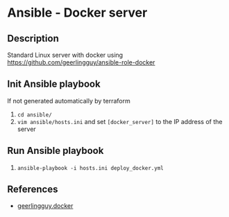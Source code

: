 # Ansible - Docker server
## Description

Standard Linux server with docker using https://github.com/geerlingguy/ansible-role-docker

## Init Ansible playbook
If not generated automatically by terraform
1. `cd ansible/`
1. `vim ansible/hosts.ini` and set `[docker_server]` to the IP address of the server

## Run Ansible playbook
1. `ansible-playbook -i hosts.ini deploy_docker.yml`

## References
* [geerlingguy.docker](https://github.com/geerlingguy/ansible-role-docker)
